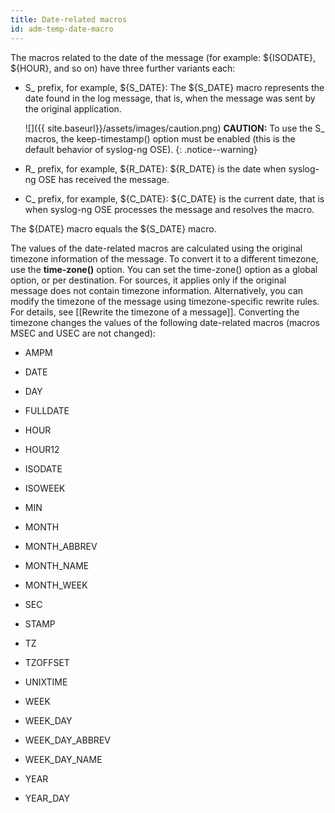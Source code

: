 ```yaml
---
title: Date-related macros
id: adm-temp-date-macro
---
```


The macros related to the date of the message (for example: ${ISODATE},
${HOUR}, and so on) have three further variants each:

- S\_ prefix, for example, ${S\_DATE}: The ${S\_DATE} macro
    represents the date found in the log message, that is, when the
    message was sent by the original application.

    ![]({{ site.baseurl}}/assets/images/caution.png) **CAUTION:**
    To use the S\_ macros, the keep-timestamp() option must be enabled
    (this is the default behavior of syslog-ng OSE).
    {: .notice--warning}

- R\_ prefix, for example, ${R\_DATE}: ${R\_DATE} is the date when
    syslog-ng OSE has received the message.

- C\_ prefix, for example, ${C\_DATE}: ${C\_DATE} is the current
    date, that is when syslog-ng OSE processes the message and resolves
    the macro.

The ${DATE} macro equals the ${S\_DATE} macro.

The values of the date-related macros are calculated using the original
timezone information of the message. To convert it to a different
timezone, use the **time-zone()** option. You can set the time-zone()
option as a global option, or per destination. For sources, it applies
only if the original message does not contain timezone information.
Alternatively, you can modify the timezone of the message using
timezone-specific rewrite rules. For details, see
[[Rewrite the timezone of a message]].
Converting the timezone changes the values of the following date-related
macros (macros MSEC and USEC are not changed):

- AMPM

- DATE

- DAY

- FULLDATE

- HOUR

- HOUR12

- ISODATE

- ISOWEEK

- MIN

- MONTH

- MONTH\_ABBREV

- MONTH\_NAME

- MONTH\_WEEK

- SEC

- STAMP

- TZ

- TZOFFSET

- UNIXTIME

- WEEK

- WEEK\_DAY

- WEEK\_DAY\_ABBREV

- WEEK\_DAY\_NAME

- YEAR

- YEAR\_DAY
